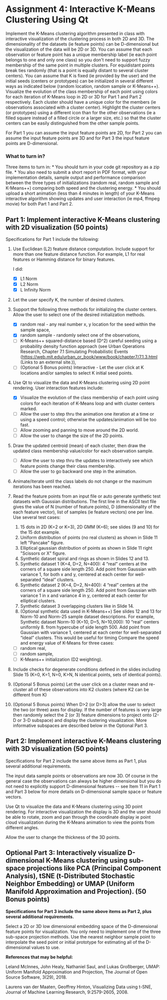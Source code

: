# Assignment 4: Interactive K-Means Clustering Using Qt

Implement the K-Means clustering algorithm presented in class with interactive visualization of the clustering process in both 2D and 3D. The dimensionality of the datasets (ie feature points) can be D-dimensional but the visualization of the data will be 2D or 3D. You can assume that each observation or feature point has a unique membership label (ie each point belongs to one and only one class) so you don't need to support fuzzy membership of the same point in multiple clusters. For equidistant points break ties randomly (that is a point is equally distant to several cluster centers). You can assume that K is fixed (ie provided by the user) and the initial seeds (centers or prototypes) can be initialized in several different ways as indicated below (random location, random sample or K-Means++). Visualize the evolution of the class membership of each point using colors for each iteration of K-Means loop in 2D or 3D for Part 1 and Part 2 respectively. Each cluster should have a unique color for the members (ie observations associated with a cluster center). Highlight the cluster centers (or prototypes) using a different icon than for the other observations (ie a filled square instead of a filled circle or a larger size, etc.) so that the cluster centers can be easily distinguished from the other sample points.

For Part 1 you can assume the input feature points are 2D, for Part 2 you can assume the input feature points are 3D and for Part 3 the input feature points are D-dimensional.

### What to turn in?
Three items to turn in: 
    * You should turn in your code git repository as a zip file. 
    * You also need to submit a short report in PDF format, with your implementation details, sample output and performance comparison between the three types of initializations (random real, random sample and K-Means++) comparing both speed and the clustering energy. 
    * You should upload a short animation (less than 4 minutes in length) of your K-Means interactive algorithm showing updates and user interaction (ie mp4, ffmpeg movie) for both Part 1 and Part 2.

## Part 1: Implement interactive K-Means clustering with 2D visualization (50 points)
Specifications for Part 1 include the following:

1. Use Euclidean (L2) feature distance computation. Include support for more than one feature distance function. For example, L1 for real features or Hamming distance for binary features.
   
   I did:
      - [x] L1 Norm
      - [x] L2 Norm
      - [x] L Infinity Norm
      
3. Let the user specify K, the number of desired clusters.
4. Support the following three methods for initializing the cluster centers. Allow the user to select one of the desired initialization methods.
    - [x] random real - any real number x, y location for the seed within the sample space,
    - [x] random sample - randomly select one of the observations,
    - [ ] K-Means++ squared-distance based (D^2) careful seeding using a probability density function approach (see Urban Operations Research, Chapter 7.1 Simulating Probabilistic Events (https://web.mit.edu/urban_or_book/www/book/chapter7/7.1.3.html (Links to an external site.)),
    - [ ] (Optional 5 Bonus points) Interactive - Let the user click at K locations and/or samples to select K initial seed points.
5. Use Qt to visualize the data and K-Means clustering using 2D point rendering. User interaction features include:
    - [x] Visualize the evolution of the class membership of each point using colors for each iteration of K-Means loop and with cluster centers marked.
    - [ ] Allow the user to step thru the animation one iteration at a time or using a speed control; otherwise the updates/animation will be too fast.
    - [ ] Allow zooming and panning to move around the 2D world.
    - [ ] Allow the user to change the size of the 2D points.
6. Draw the updated centroid (mean) of each cluster, then draw the updated class membership value/color for each observation sample.
    - [ ] Allow the user to step thru the updates to interactively see which feature points change their class membership.
    - [ ] Allow the user to go backward one step in the animation.
7. Animate/iterate until the class labels do not change or the maximum iterations has been reached.
8. Read the feature points from an input file or auto generate synthetic test datasets with Gaussian distributions. The first line in the ASCII text file gives the value of N (number of feature points), D (dimensionality of the each feature vector), list of samples (ie feature vectors) one per line. Use several test cases:
    1. 15 dots in 2D (K=2 or K=3), 2D GMM (K=6); see slides (9 and 10) for the 15 dot example.
    2. Uniform distribution of points (no real clusters) as shown in Slide 11 left "Pancake" figure.
    3. Elliptical gaussian distribution of points as shown in Slide 11 right "Scissors or X" figure.
    4. Synthetic dataset spiral and rings as shown in Slides 12 and 13.
    5. Synthetic dataset 1 (K=4, D=2, N=400): 4 “real” centers at the corners of a square side length 250. Add point from Gaussian with variance 1, for both x and y, centered at each center for well-separated “ideal” clusters.
    6. Synthetic dataset 2 (K=4, D=2, N=400): 4 “real” centers at the corners of a square side length 250. Add point from Gaussian with variance 1 in  x and variance 4 in y, centered at each center for elliptical clusters.
    7. Synthetic dataset 3 overlapping clusters like in Slide 14.
    8. (Optional synthetic data used in K-Means++) See slides 12  and 13 for Norm-10 and Norm-25 sample dataset descriptions. For example, Synthetic dataset Norm-10 (K=10, D=5, N=10,000): 10 “real” centers uniformly 8. from hypercube of side length 500. Add point from Gaussian with variance 1, centered at each center for well-separated “ideal” clusters. This would be useful for timing
Compare the speed and energy value of K-Means for three cases:
    - [ ] random real,
    - [ ] random sample,
    - [ ] K-Means++ initialization (D2 weighting).
9. Include checks for degenerate conditions defined in the slides including Slide 15 (K=0, K=1, N=0, K>N, N identical points, sets of identical points).
10. (Optional 5 Bonus points) Let the user click on a cluster mean and re-cluster all of these observations into K2 clusters (where K2 can be different from K)
11. (Optional 5 Bonus points) When D>2 (or D>3) allow the user to select the two (or three) axes for display. If the number of features is very large then randomly select the 2 (or 3) feature dimensions to project onto (2-D or 3-D subspace) and display the clustering visualization. More informative subspaces are described below in the Optional Part 3.

## Part 2: Implement interactive K-Means clustering with 3D visualization (50 points)
Specifications for Part 2 include the same above items as Part 1, plus several additional requirements.

The input data sample points or observations are now 3D. Of course in the general case the observations can always be higher dimensional but you do not need to explicitly support D-dimensional features -- see Item 11 in Part 1 and Part 3 below for more details on D-dimensional sample space or feature vectors.

Use Qt to visualize the data and K-Means clustering using 3D point rendering. For interactive visualization the display is 3D and the user should be able to rotate, zoom and pan through the coordinate display ie point cloud visualization during the K-Means animation to view the points from different angles.

Allow the user to change the thickness of the 3D points.

## Optional Part 3: Interactively visualize D-dimensional K-Means clustering using sub-space projections like PCA (Principal Component Analysis), tSNE (t-Distributed Stochastic Neighbor Embedding) or UMAP (Uniform Manifold Approximation and Projection). (50 Bonus points)
**Specifications for Part 3 include the same above items as Part 2, plus several additional requirements.**

Select a 2D or 3D low dimensional embedding space of the D-dimensional feature points for visualization. You only need to implement one of the three sub-space projection methods. Use the nearest neighbor sample point to interpolate the seed point or initial prototype for estimating all of the D-dimensional values to use.

**References that may be helpful:**

Leland McInnes, John Healy, Nathaniel Saul, and Lukas Großberger, UMAP: Uniform Manifold Approximation and Projection, The Journal of Open Source Software, 3(29), 2018.

Laurens van der Maaten, Geoffrey Hinton, Visualizing Data using t-SNE, Journal of Machine Learning Research, 9:2579-2605, 2008.
